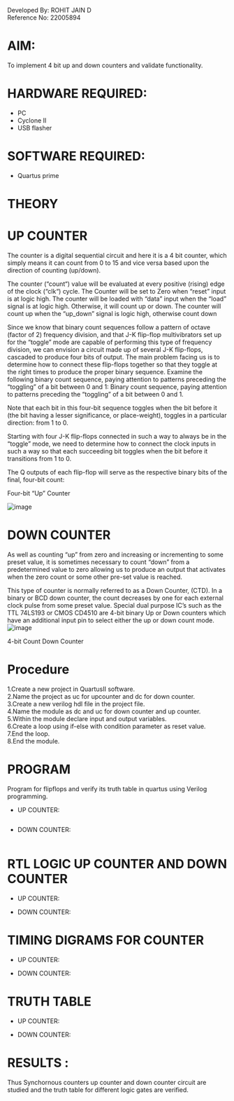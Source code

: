 Developed By: ROHIT JAIN D  
Reference No: 22005894  

# AIM:  
To implement 4 bit up and down counters and validate  functionality.
# HARDWARE REQUIRED:  
- PC
- Cyclone II
- USB flasher
# SOFTWARE REQUIRED:   
- Quartus prime
# THEORY 

# UP COUNTER 
The counter is a digital sequential circuit and here it is a 4 bit counter, which simply means it can count from 0 to 15 and vice versa based upon the direction of counting (up/down). 

The counter (“count“) value will be evaluated at every positive (rising) edge of the clock (“clk“) cycle.
The Counter will be set to Zero when “reset” input is at logic high.
The counter will be loaded with “data” input when the “load” signal is at logic high. Otherwise, it will count up or down.
The counter will count up when the “up_down” signal is logic high, otherwise count down

Since we know that binary count sequences follow a pattern of octave (factor of 2) frequency division, and that J-K flip-flop multivibrators set up for the “toggle” mode are capable of performing this type of frequency division, we can envision a circuit made up of several J-K flip-flops, cascaded to produce four bits of output.
The main problem facing us is to determine how to connect these flip-flops together so that they toggle at the right times to produce the proper binary sequence.
Examine the following binary count sequence, paying attention to patterns preceding the “toggling” of a bit between 0 and 1:
Binary count sequence, paying attention to patterns preceding the “toggling” of a bit between 0 and 1.

Note that each bit in this four-bit sequence toggles when the bit before it (the bit having a lesser significance, or place-weight), toggles in a particular direction: from 1 to 0.



 
 

Starting with four J-K flip-flops connected in such a way to always be in the “toggle” mode, we need to determine how to connect the clock inputs in such a way so that each succeeding bit toggles when the bit before it transitions from 1 to 0.

The Q outputs of each flip-flop will serve as the respective binary bits of the final, four-bit count:

 
 

Four-bit “Up” Counter  

![image](https://user-images.githubusercontent.com/36288975/169644758-b2f4339d-9532-40c5-af40-8f4f8c942e2c.png)



# DOWN COUNTER 

As well as counting “up” from zero and increasing or incrementing to some preset value, it is sometimes necessary to count “down” from a predetermined value to zero allowing us to produce an output that activates when the zero count or some other pre-set value is reached.

This type of counter is normally referred to as a Down Counter, (CTD). In a binary or BCD down counter, the count decreases by one for each external clock pulse from some preset value. Special dual purpose IC’s such as the TTL 74LS193 or CMOS CD4510 are 4-bit binary Up or Down counters which have an additional input pin to select either the up or down count mode.
![image](https://user-images.githubusercontent.com/36288975/169644844-1a14e123-7228-4ed8-81a9-eb937dff4ac8.png)


4-bit Count Down Counter
# Procedure
1.Create a new project in QuartusII software.<br>
2.Name the project as uc for upcounter and dc for down counter.<br>
3.Create a new verilog hdl file in the project file.<br>
4.Name the module as dc and uc for down counter and up counter.<br>
5.Within the module declare input and output variables.<br>
6.Create a loop using if-else with condition parameter as reset value.<br>
7.End the loop.<br>
8.End the module.<br>

# PROGRAM 
Program for flipflops  and verify its truth table in quartus using Verilog programming.
- UP COUNTER:  
```

```
- DOWN COUNTER:
```

```
# RTL LOGIC UP COUNTER AND DOWN COUNTER  
- UP COUNTER:



- DOWN COUNTER:



# TIMING DIGRAMS FOR COUNTER  
- UP COUNTER:



- DOWN COUNTER:



# TRUTH TABLE 
- UP COUNTER:



- DOWN COUNTER:



# RESULTS :
Thus Synchornous counters up counter and down counter circuit are studied and the truth table for different logic gates are verified.
